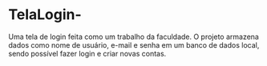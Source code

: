 # TelaLogin-
Uma tela de login feita como um trabalho da faculdade. O projeto armazena dados como nome de usuário, e-mail e senha em um banco de dados local, sendo possível fazer login e criar novas contas.
